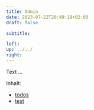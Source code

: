```yaml
---
title: Admin
date: 2023-07-22T20:49:19+02:00
draft: false

subtitle: 

left: 
up: ../../
right: 
---
```


Text ...

Inhalt: 
* [todos](../open)
* [test](../test) 